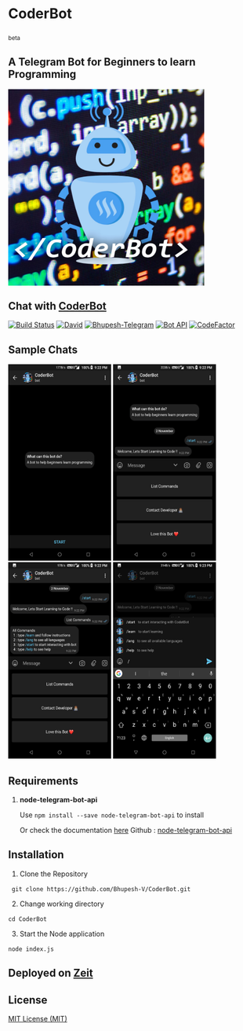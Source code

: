 <h1>CoderBot</h1>
<sub>beta</sub>

## A Telegram Bot for Beginners to learn Programming

<img src="https://github.com/Bhupesh-V/CoderBot/blob/master/Samples/coder_bot.jpg" alt="CoderBot" width="400" height="400" align="center">

## **Chat with [CoderBot](http://telegram.me/bhupesh_bot)**
[![Build Status](https://travis-ci.org/Bhupesh-V/CoderBot.svg?branch=master)](https://travis-ci.org/Bhupesh-V/CoderBot)
[![David](https://img.shields.io/david/expressjs/express.svg)](https://www.npmjs.com/package/telegram-bot-api)
[![Bhupesh-Telegram](https://img.shields.io/badge/Telegram-Bhupesh%20Varshney-green.svg)](https://telegram.me/bhuups)
[![Bot API](https://img.shields.io/badge/Bot%20API-v%204.0.0-blue.svg)](https://core.telegram.org/bots/api)
[![CodeFactor](https://www.codefactor.io/repository/github/bhupesh-v/coderbot/badge)](https://www.codefactor.io/repository/github/bhupesh-v/coderbot)

## Sample Chats
<img src="https://github.com/Bhupesh-V/CoderBot/blob/master/Samples/sample1.png" alt="alt text" width="210" height="400"> <img src="https://github.com/Bhupesh-V/CoderBot/blob/master/Samples/sample2.png" alt="alt text" width="210" height="400"> <img src="https://github.com/Bhupesh-V/CoderBot/blob/master/Samples/sample3.png" alt="alt text" width="210" height="400"> <img src="https://github.com/Bhupesh-V/CoderBot/blob/master/Samples/sample4.png" alt="alt text" width="210" height="400">


## Requirements
1. **node-telegram-bot-api** 

    Use  ``` npm install --save node-telegram-bot-api ```  to install
    
    Or check the documentation [here](https://www.npmjs.com/package/telegram-bot-api) 
    Github : [node-telegram-bot-api](https://github.com/yagop/node-telegram-bot-api)
## Installation
1. Clone the Repository
```
 git clone https://github.com/Bhupesh-V/CoderBot.git
```
2. Change working directory
```
cd CoderBot
```
3. Start the Node application
```
node index.js
```
## Deployed on [Zeit](https://zeit.co/now)

## License
[MIT License (MIT)](https://github.com/Bhupesh-V/CoderBot/blob/master/LICENSE)
